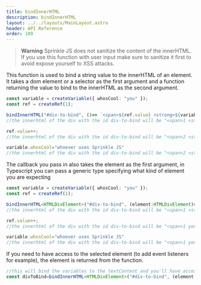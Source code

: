 ```yaml
---
title: bindInnerHTML
description: bindInnerHTML
layout: ../../layouts/MainLayout.astro
header: API Reference
order: 109
---
```

> **Warning**
> Sprinkle JS does not sanitize the content of the innerHTML. If you use this function with user input make sure to sanitize it first to avoid expose yourself to XSS attacks.

This function is used to bind a string value to the innerHTML of an element. It takes a dom element or a selector as the first argument and a function returning the value to bind to the innerHTML as the second argument.

```typescript
const variable = createVariable({ whosCool: "you" });
const ref = createRef(1);

bindInnerHTML("#div-to-bind", ()=> `<span>${ref.value} <strong>${variable.whosCool}</strong></span>`); 
//the innerhtml of the div with the id div-to-bind will be "<span>1 <strong>you</strong></span>"

ref.value++;
//the innerhtml of the div with the id div-to-bind will be "<span>2 <strong>you</strong></span>"

variable.whosCool="whoever uses Sprinkle JS"
//the innerhtml of the div with the id div-to-bind will be "<span>2 <strong>whoever uses Sprinkle JS</strong></span>"
```

The callback you pass in also takes the element as the first argument, in Typescript you can pass a generic type specifying what kind of element you are expecting

```typescript
const variable = createVariable({ whosCool: "you" });
const ref = createRef(1);

bindInnerHTML<HTMLDivElement>("#div-to-bind", (element:HTMLDivElement)=> `<span>${element?.textContent} ${ref.value} <strong>${variable.whosCool}</strong></span>`); 
//the innerhtml of the div with the id div-to-bind will be "<span>1 <strong>you</strong></span>"

ref.value++;
//the innerhtml of the div with the id div-to-bind will be "<span>1 you 2 <strong>you</strong></span>"

variable.whosCool="whoever uses Sprinkle JS"
//the innerhtml of the div with the id div-to-bind will be "<span>1 you 2 you 2 <strong>whoever uses Sprinkle JS</strong></span>"
```

If you need to have access to the selected element (to add event listeners for example), the element is returned from the function.

```typescript
//this will bind the variables to the textContent and you'll have access to the element itself inside the variable divToBind
const divToBind=bindInnerHTML<HTMLDivElement>("#div-to-bind", (element:HTMLDivElement)=> `${element?.textContent} ${ref.value} ${variable.whosCool}`);
```

